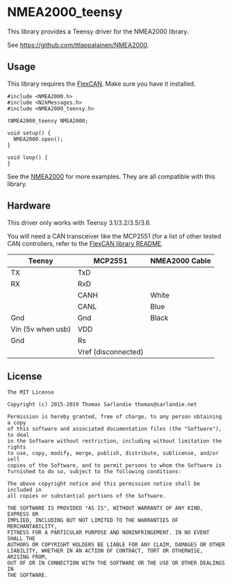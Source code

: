 # NMEA2000_teensy

This library provides a Teensy driver for the NMEA2000 library.

See https://github.com/ttlappalainen/NMEA2000.


## Usage

This library requires the [FlexCAN](https://github.com/teachop/FlexCAN_Library). Make sure you have it installed.


    #include <NMEA2000.h>
    #include <N2kMessages.h>
    #include <NMEA2000_teensy.h>

    tNMEA2000_teensy NMEA2000;

    void setup() {
      NMEA2000.open();
    }

    void loop() {
    }

See the [NMEA2000](https://github.com/ttlappalainen/NMEA2000) for more examples. They are all compatible with this library.

## Hardware

This driver only works with Teensy 3.1/3.2/3.5/3.6.

You will need a CAN transceiver like the MCP2551 (for a list of other tested CAN controllers, refer to the [FlexCAN library README](https://github.com/teachop/FlexCAN_Library).

|      Teensy       |       MCP2551       | NMEA2000 Cable |
| ----------------- | ------------------- | -------------- |
|        TX         |         TxD         |                |
|        RX         |         RxD         |                |
|                   |        CANH         |     White      |
|                   |        CANL         |     Blue       |
|        Gnd        |         Gnd         |     Black      |
| Vin (5v when usb) |         VDD         |                |
|        Gnd        |         Rs          |                |
|                   | Vref (disconnected) |                |

## License

    The MIT License

    Copyright (c) 2015-2019 Thomas Sarlandie thomas@sarlandie.net

    Permission is hereby granted, free of charge, to any person obtaining a copy
    of this software and associated documentation files (the "Software"), to deal
    in the Software without restriction, including without limitation the rights
    to use, copy, modify, merge, publish, distribute, sublicense, and/or sell
    copies of the Software, and to permit persons to whom the Software is
    furnished to do so, subject to the following conditions:

    The above copyright notice and this permission notice shall be included in
    all copies or substantial portions of the Software.

    THE SOFTWARE IS PROVIDED "AS IS", WITHOUT WARRANTY OF ANY KIND, EXPRESS OR
    IMPLIED, INCLUDING BUT NOT LIMITED TO THE WARRANTIES OF MERCHANTABILITY,
    FITNESS FOR A PARTICULAR PURPOSE AND NONINFRINGEMENT. IN NO EVENT SHALL THE
    AUTHORS OR COPYRIGHT HOLDERS BE LIABLE FOR ANY CLAIM, DAMAGES OR OTHER
    LIABILITY, WHETHER IN AN ACTION OF CONTRACT, TORT OR OTHERWISE, ARISING FROM,
    OUT OF OR IN CONNECTION WITH THE SOFTWARE OR THE USE OR OTHER DEALINGS IN
    THE SOFTWARE.
